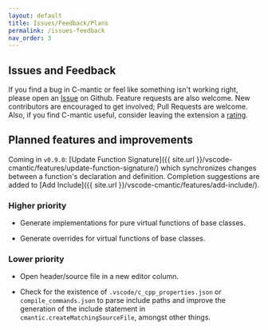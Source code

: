 ```yaml
---
layout: default
title: Issues/Feedback/Plans
permalink: /issues-feedback
nav_order: 3
---
```


## Issues and Feedback

If you find a bug in C-mantic or feel like something isn't working right, please open an [Issue](https://github.com/BigBahss/vscode-cmantic/issues) on Github. Feature requests are also welcome. New contributors are encouraged to get involved; Pull Requests are welcome. Also, if you find C-mantic useful, consider leaving the extension a [rating](https://marketplace.visualstudio.com/items?itemName=tdennis4496.cmantic#review-details).

## Planned features and improvements

Coming in `v0.9.0`: [Update Function Signature]({{ site.url }}/vscode-cmantic/features/update-function-signature/) which synchronizes changes between a function's declaration and definition. Completion suggestions are added to [Add Include]({{ site.url }}/vscode-cmantic/features/add-include/).

### Higher priority

- Generate implementations for pure virtual functions of base classes.

- Generate overrides for virtual functions of base classes.

### Lower priority

- Open header/source file in a new editor column.

- Check for the existence of `.vscode/c_cpp_properties.json` or `compile_commands.json` to parse include paths and improve the generation of the include statement in `cmantic.createMatchingSourceFile`, amongst other things.
